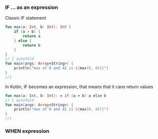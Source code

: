 ### IF ... as an expression

Classic IF statement
``` kotlin runnable
fun max(a: Int, b: Int): Int {
    if (a > b) {
        return a
    } else {
        return b
    }
}
// { autofold
fun main(args: Array<String>) {
    println("max of 0 and 42 is ${max(0, 42)}")
}
//]
```

In Kotlin, IF becomes an expression, that means that it cans return values
``` kotlin runnable
fun max(a: Int, b: Int): = if (a > b) a else b
// { autofold
fun main(args: Array<String>) {
    println("max of 0 and 42 is ${max(0, 42)}")
}
//]
```

### WHEN expression